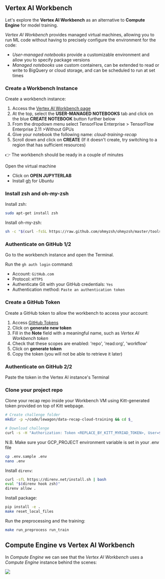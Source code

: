 ## Vertex AI Workbench

Let's explore the **Vertex AI Workbench** as an alternative to **Compute Engine** for model training.

_Vertex AI Workbench_ provides managed virtual machines, allowing you to run ML code without having to precisely configure the environment for the code:
- _User-managed notebooks_ provide a customizable environment and allow you to specify package versions
- _Managed notebooks_ use custom containers, can be extended to read or write to BigQuery or cloud storage, and can be scheduled to run at set times

### Create a Workbench Instance

Create a workbench instance:
1. Access the [Vertex AI Workbench page](https://console.cloud.google.com/vertex-ai/workbench)
2. At the top, select the **USER-MANAGED NOTEBOOKS** tab and click on the blue **CREATE NOTEBOOK** button further below
3. From the dropdown menu select TensorFlow Enterprise > TensorFlow Enterprise 2.11 >Without GPUs
4. Give your notebook the following name: _cloud-training-recap_
5. Scroll down and click on **CREATE** (If it doesn't create, try switching to a region that has sufficient resources)

👉 The workbench should be ready in a couple of minutes

Open the virtual machine
- Click on **OPEN JUPYTERLAB**
- Install [gh](https://github.com/cli/cli/blob/trunk/docs/install_linux.md) for _Ubuntu_

### Install zsh and oh-my-zsh

Install zsh:

``` bash
sudo apt-get install zsh
```

Install oh-my-zsh:

``` bash
sh -c "$(curl -fsSL https://raw.github.com/ohmyzsh/ohmyzsh/master/tools/install.sh)"
```

### Authenticate on GitHub 1/2

Go to the workbench instance and open the Terminal.

Run the `gh auth login` command:
- Account: `GitHub.com`
- Protocol: `HTTPS`
- Authenticate Git with your GitHub credentials: `Yes`
- Authentication method: `Paste an authentication token`

### Create a GitHub Token

Create a GitHub token to allow the workbench to access your account:
1. Access [GitHub Tokens](https://github.com/settings/tokens)
2. Click on **generate new token**
3. Fill in the **Note** field with a meaningful name, such as _Vertex AI Workbench token_
4. Check that these scopes are enabled: 'repo', 'read:org', 'workflow'
5. Click on **generate token**
6. Copy the token (you will not be able to retrieve it later)

### Authenticate on GitHub 2/2

Paste the token in the Vertex AI instance's Terminal

### Clone your project repo

Clone your recap repo inside your Workbench VM using Kitt-generated token provided on top of Kitt webpage.

```bash
# Create challenge folder
mkdir -p ~/code/lewagon/data-recap-cloud-training && cd $_

# Download challenge
curl -s -H "Authorization: Token <REPLACE_BY_KITT_MYRIAD_TOKEN>, User=$(gh api user --jq '.login')" "https://kitt.lewagon.com/camps/1002/challenges/setup_script?path=07-ML-Ops%2F02-Cloud-training%2FRecap" | bash
```
N.B. Make sure your GCP_PROJECT environment variable is set in your .env file
``` bash
cp .env.sample .env
nano .env
```

Install `direnv`:

``` bash
curl -sfL https://direnv.net/install.sh | bash
eval "$(direnv hook zsh)"
direnv allow .
```

Install package:

``` bash
pip install -e .
make reset_local_files
```

Run the preprocessing and the training:

``` bash
make run_preprocess run_train
```

## Compute Engine vs Vertex AI Workbench

In _Compute Engine_ we can see that the _Vertex AI Workbench_ uses a _Compute Engine_ instance behind the scenes:

<img src='https://wagon-public-datasets.s3.eu-west-1.amazonaws.com/data-science-images/07-ML-OPS/mlops/vertex-ai-compute-engine.png'>
